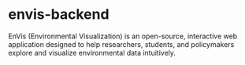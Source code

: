 # envis-backend
EnVis (Environmental Visualization) is an open-source, interactive web application designed to help researchers, students, and policymakers explore and visualize environmental data intuitively.
